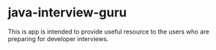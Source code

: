 # java-interview-guru
This is app is intended to provide useful resource to the users who are preparing for developer interviews.
